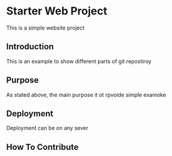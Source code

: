 # Starter Web Project

This is a simple website project

## Introduction

This is an example to show different parts of git repostiroy

## Purpose

As stated above, the main purpose it ot rpvoide simple examoke

## Deployment

Deployment can be on any sever

## How To Contribute